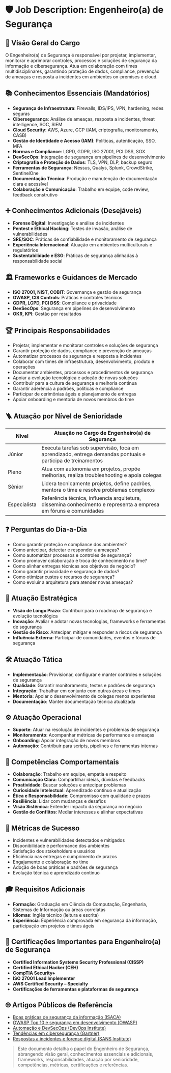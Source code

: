 <!--
---
title: "Job Description: Engenheiro de Segurança"
description: "Descrição detalhada do papel de Engenheiro de Segurança."
author: "Tiago N Pinto Silva"
created_date: "2024-06-10"
version: "1.0.0"
tags:
  - engenheiro-seguranca
  - job-description
categories:
  - Carreira
  - Tecnologia
language: "pt-BR"
---
-->
<!--
⚠️ Bloco acima: metadados para busca semântica e IA. Pode ser ignorado na leitura.
-->
# 🛡️ Job Description: Engenheiro(a) de Segurança

## 🧐 Visão Geral do Cargo

O Engenheiro(a) de Segurança é responsável por projetar, implementar, monitorar e aprimorar controles, processos e soluções de segurança da informação e cibersegurança. Atua em colaboração com times multidisciplinares, garantindo proteção de dados, compliance, prevenção de ameaças e resposta a incidentes em ambientes on-premises e cloud.

## 📚 Conhecimentos Essenciais (Mandatórios)

- **Segurança de Infraestrutura**: Firewalls, IDS/IPS, VPN, hardening, redes seguras
- **Cibersegurança**: Análise de ameaças, resposta a incidentes, threat intelligence, SOC, SIEM
- **Cloud Security**: AWS, Azure, GCP (IAM, criptografia, monitoramento, CASB)
- **Gestão de Identidade e Acesso (IAM)**: Políticas, autenticação, SSO, MFA
- **Normas e Compliance**: LGPD, GDPR, ISO 27001, PCI DSS, SOX
- **DevSecOps**: Integração de segurança em pipelines de desenvolvimento
- **Criptografia e Proteção de Dados**: TLS, VPN, DLP, backup seguro
- **Ferramentas de Segurança**: Nessus, Qualys, Splunk, CrowdStrike, SentinelOne
- **Documentação Técnica**: Produção e manutenção de documentação clara e acessível
- **Colaboração e Comunicação**: Trabalho em equipe, code review, feedback construtivo

## ➕ Conhecimentos Adicionais (Desejáveis)

- **Forense Digital**: Investigação e análise de incidentes
- **Pentest e Ethical Hacking**: Testes de invasão, análise de vulnerabilidades
- **SRE/SOC**: Práticas de confiabilidade e monitoramento de segurança
- **Experiência Internacional**: Atuação em ambientes multiculturais e regulatórios
- **Sustentabilidade e ESG**: Práticas de segurança alinhadas à responsabilidade social

## 🏛️ Frameworks e Guidances de Mercado

- **ISO 27001, NIST, COBIT**: Governança e gestão de segurança
- **OWASP, CIS Controls**: Práticas e controles técnicos
- **GDPR, LGPD, PCI DSS**: Compliance e privacidade
- **DevSecOps**: Segurança em pipelines de desenvolvimento
- **OKR, KPI**: Gestão por resultados

## 🏆 Principais Responsabilidades

- Projetar, implementar e monitorar controles e soluções de segurança
- Garantir proteção de dados, compliance e prevenção de ameaças
- Automatizar processos de segurança e resposta a incidentes
- Colaborar com times de infraestrutura, desenvolvimento, produto e operações
- Documentar ambientes, processos e procedimentos de segurança
- Apoiar a evolução tecnológica e adoção de novas soluções
- Contribuir para a cultura de segurança e melhoria contínua
- Garantir aderência a padrões, políticas e compliance
- Participar de cerimônias ágeis e planejamento de entregas
- Apoiar onboarding e mentoria de novos membros do time

## 🪜 Atuação por Nível de Senioridade

| Nível         | Atuação no Cargo de Engenheiro(a) de Segurança                                                                             |
|--------------|----------------------------------------------------------------------------------------------------------------------------|
| Júnior        | Executa tarefas sob supervisão, foca em aprendizado, entrega demandas pontuais e participa de treinamentos                  |
| Pleno         | Atua com autonomia em projetos, propõe melhorias, realiza troubleshooting e apoia colegas                                   |
| Sênior        | Lidera tecnicamente projetos, define padrões, mentora o time e resolve problemas complexos                                  |
| Especialista  | Referência técnica, influencia arquitetura, dissemina conhecimento e representa a empresa em fóruns e comunidades           |

## ❓ Perguntas do Dia-a-Dia

- Como garantir proteção e compliance dos ambientes?
- Como antecipar, detectar e responder a ameaças?
- Como automatizar processos e controles de segurança?
- Como promover colaboração e troca de conhecimento no time?
- Como alinhar entregas técnicas aos objetivos de negócio?
- Como garantir privacidade e segurança de dados?
- Como otimizar custos e recursos de segurança?
- Como evoluir a arquitetura para atender novas ameaças?

## 🎯 Atuação Estratégica

- **Visão de Longo Prazo**: Contribuir para o roadmap de segurança e evolução tecnológica
- **Inovação**: Avaliar e adotar novas tecnologias, frameworks e ferramentas de segurança
- **Gestão de Risco**: Antecipar, mitigar e responder a riscos de segurança
- **Influência Externa**: Participar de comunidades, eventos e fóruns de segurança

## 🛠️ Atuação Tática

- **Implementação**: Provisionar, configurar e manter controles e soluções de segurança
- **Qualidade**: Garantir monitoramento, testes e padrões de segurança
- **Integração**: Trabalhar em conjunto com outras áreas e times
- **Mentoria**: Apoiar o desenvolvimento de colegas menos experientes
- **Documentação**: Manter documentação técnica atualizada

## ⚙️ Atuação Operacional

- **Suporte**: Atuar na resolução de incidentes e problemas de segurança
- **Monitoramento**: Acompanhar métricas de performance e ameaças
- **Onboarding**: Apoiar integração de novos membros
- **Automação**: Contribuir para scripts, pipelines e ferramentas internas

## 🤝 Competências Comportamentais

- **Colaboração**: Trabalho em equipe, empatia e respeito
- **Comunicação Clara**: Compartilhar ideias, dúvidas e feedbacks
- **Proatividade**: Buscar soluções e antecipar problemas
- **Curiosidade Intelectual**: Aprendizado contínuo e atualização
- **Ética e Responsabilidade**: Compromisso com qualidade e prazos
- **Resiliência**: Lidar com mudanças e desafios
- **Visão Sistêmica**: Entender impacto da segurança no negócio
- **Gestão de Conflitos**: Mediar interesses e alinhar expectativas

## 📏 Métricas de Sucesso

- Incidentes e vulnerabilidades detectados e mitigados
- Disponibilidade e performance dos ambientes
- Satisfação dos stakeholders e usuários
- Eficiência nas entregas e cumprimento de prazos
- Engajamento e colaboração no time
- Adoção de boas práticas e padrões de segurança
- Evolução técnica e aprendizado contínuo

## 🎓 Requisitos Adicionais

- **Formação**: Graduação em Ciência da Computação, Engenharia, Sistemas de Informação ou áreas correlatas
- **Idiomas**: Inglês técnico (leitura e escrita)
- **Experiência**: Experiência comprovada em segurança da informação, participação em projetos e times ágeis

## 🏅 Certificações Importantes para Engenheiro(a) de Segurança

- **Certified Information Systems Security Professional (CISSP)**
- **Certified Ethical Hacker (CEH)**
- **CompTIA Security+**
- **ISO 27001 Lead Implementer**
- **AWS Certified Security – Specialty**
- **Certificações de ferramentas e plataformas de segurança**

## 🌐 Artigos Públicos de Referência

- [Boas práticas de segurança da informação (ISACA)](https://www.isaca.org/resources)
- [OWASP Top 10 e segurança em desenvolvimento (OWASP)](https://owasp.org/www-project-top-ten/)
- [Automação e DevSecOps (DevOps Institute)](https://devopsinstitute.com/resources/)
- [Tendências em cibersegurança (Gartner)](https://www.gartner.com/en/information-technology/insights/security-risk-management)
- [Respostas a incidentes e forense digital (SANS Institute)](https://www.sans.org/white-papers/)

<!-- summary:start -->
> Este documento detalha o papel do Engenheiro de Segurança, abrangendo visão geral, conhecimentos essenciais e adicionais, frameworks, responsabilidades, atuação por senioridade, competências, métricas, certificações e referências.
<!-- summary:end --> 